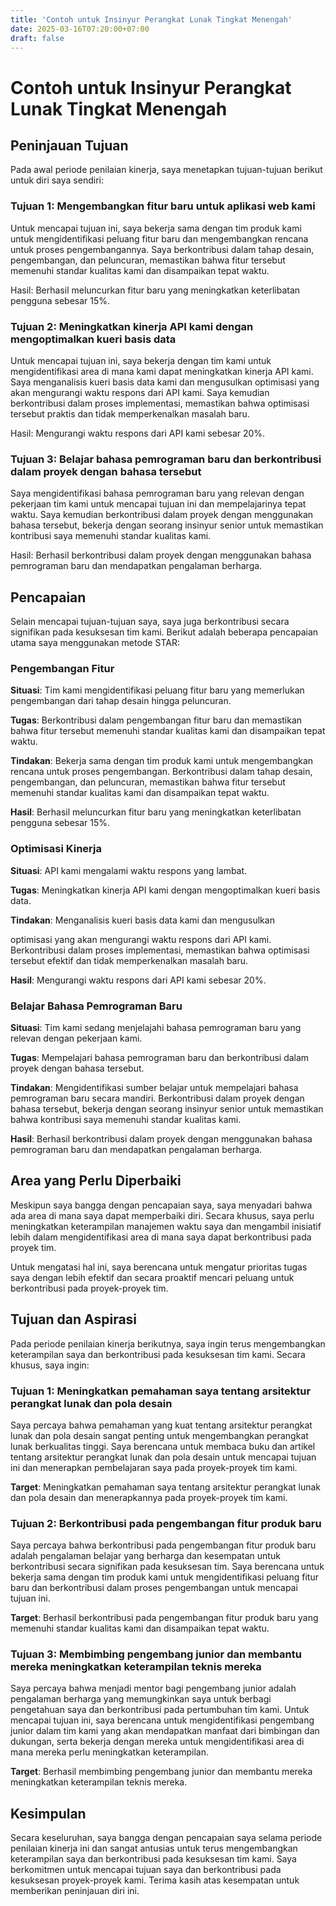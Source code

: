```yaml
---
title: 'Contoh untuk Insinyur Perangkat Lunak Tingkat Menengah'
date: 2025-03-16T07:20:00+07:00
draft: false
---
```


# Contoh untuk Insinyur Perangkat Lunak Tingkat Menengah

## **Peninjauan Tujuan**

Pada awal periode penilaian kinerja, saya menetapkan tujuan-tujuan berikut untuk diri saya sendiri:

### **Tujuan 1: Mengembangkan fitur baru untuk aplikasi web kami**

Untuk mencapai tujuan ini, saya bekerja sama dengan tim produk kami untuk mengidentifikasi peluang fitur baru dan mengembangkan rencana untuk proses pengembangannya. Saya berkontribusi dalam tahap desain, pengembangan, dan peluncuran, memastikan bahwa fitur tersebut memenuhi standar kualitas kami dan disampaikan tepat waktu.

Hasil: Berhasil meluncurkan fitur baru yang meningkatkan keterlibatan pengguna sebesar 15%.

### **Tujuan 2: Meningkatkan kinerja API kami dengan mengoptimalkan kueri basis data**

Untuk mencapai tujuan ini, saya bekerja dengan tim kami untuk mengidentifikasi area di mana kami dapat meningkatkan kinerja API kami. Saya menganalisis kueri basis data kami dan mengusulkan optimisasi yang akan mengurangi waktu respons dari API kami. Saya kemudian berkontribusi dalam proses implementasi, memastikan bahwa optimisasi tersebut praktis dan tidak memperkenalkan masalah baru.

Hasil: Mengurangi waktu respons dari API kami sebesar 20%.

### **Tujuan 3: Belajar bahasa pemrograman baru dan berkontribusi dalam proyek dengan bahasa tersebut**

Saya mengidentifikasi bahasa pemrograman baru yang relevan dengan pekerjaan tim kami untuk mencapai tujuan ini dan mempelajarinya tepat waktu. Saya kemudian berkontribusi dalam proyek dengan menggunakan bahasa tersebut, bekerja dengan seorang insinyur senior untuk memastikan kontribusi saya memenuhi standar kualitas kami.

Hasil: Berhasil berkontribusi dalam proyek dengan menggunakan bahasa pemrograman baru dan mendapatkan pengalaman berharga.

## **Pencapaian**

Selain mencapai tujuan-tujuan saya, saya juga berkontribusi secara signifikan pada kesuksesan tim kami. Berikut adalah beberapa pencapaian utama saya menggunakan metode STAR:

### **Pengembangan Fitur**

**Situasi**: Tim kami mengidentifikasi peluang fitur baru yang memerlukan pengembangan dari tahap desain hingga peluncuran.

**Tugas**: Berkontribusi dalam pengembangan fitur baru dan memastikan bahwa fitur tersebut memenuhi standar kualitas kami dan disampaikan tepat waktu.

**Tindakan**: Bekerja sama dengan tim produk kami untuk mengembangkan rencana untuk proses pengembangan. Berkontribusi dalam tahap desain, pengembangan, dan peluncuran, memastikan bahwa fitur tersebut memenuhi standar kualitas kami dan disampaikan tepat waktu.

**Hasil**: Berhasil meluncurkan fitur baru yang meningkatkan keterlibatan pengguna sebesar 15%.

### **Optimisasi Kinerja**

**Situasi**: API kami mengalami waktu respons yang lambat.

**Tugas**: Meningkatkan kinerja API kami dengan mengoptimalkan kueri basis data.

**Tindakan**: Menganalisis kueri basis data kami dan mengusulkan

optimisasi yang akan mengurangi waktu respons dari API kami. Berkontribusi dalam proses implementasi, memastikan bahwa optimisasi tersebut efektif dan tidak memperkenalkan masalah baru.

**Hasil**: Mengurangi waktu respons dari API kami sebesar 20%.

### **Belajar Bahasa Pemrograman Baru**

**Situasi**: Tim kami sedang menjelajahi bahasa pemrograman baru yang relevan dengan pekerjaan kami.

**Tugas**: Mempelajari bahasa pemrograman baru dan berkontribusi dalam proyek dengan bahasa tersebut.

**Tindakan**: Mengidentifikasi sumber belajar untuk mempelajari bahasa pemrograman baru secara mandiri. Berkontribusi dalam proyek dengan bahasa tersebut, bekerja dengan seorang insinyur senior untuk memastikan bahwa kontribusi saya memenuhi standar kualitas kami.

**Hasil**: Berhasil berkontribusi dalam proyek dengan menggunakan bahasa pemrograman baru dan mendapatkan pengalaman berharga.

## **Area yang Perlu Diperbaiki**

Meskipun saya bangga dengan pencapaian saya, saya menyadari bahwa ada area di mana saya dapat memperbaiki diri. Secara khusus, saya perlu meningkatkan keterampilan manajemen waktu saya dan mengambil inisiatif lebih dalam mengidentifikasi area di mana saya dapat berkontribusi pada proyek tim.

Untuk mengatasi hal ini, saya berencana untuk mengatur prioritas tugas saya dengan lebih efektif dan secara proaktif mencari peluang untuk berkontribusi pada proyek-proyek tim.

## **Tujuan dan Aspirasi**

Pada periode penilaian kinerja berikutnya, saya ingin terus mengembangkan keterampilan saya dan berkontribusi pada kesuksesan tim kami. Secara khusus, saya ingin:

### **Tujuan 1: Meningkatkan pemahaman saya tentang arsitektur perangkat lunak dan pola desain**

Saya percaya bahwa pemahaman yang kuat tentang arsitektur perangkat lunak dan pola desain sangat penting untuk mengembangkan perangkat lunak berkualitas tinggi. Saya berencana untuk membaca buku dan artikel tentang arsitektur perangkat lunak dan pola desain untuk mencapai tujuan ini dan menerapkan pembelajaran saya pada proyek-proyek tim kami.

**Target**: Meningkatkan pemahaman saya tentang arsitektur perangkat lunak dan pola desain dan menerapkannya pada proyek-proyek tim kami.

### **Tujuan 2: Berkontribusi pada pengembangan fitur produk baru**

Saya percaya bahwa berkontribusi pada pengembangan fitur produk baru adalah pengalaman belajar yang berharga dan kesempatan untuk berkontribusi secara signifikan pada kesuksesan tim. Saya berencana untuk bekerja sama dengan tim produk kami untuk mengidentifikasi peluang fitur baru dan berkontribusi dalam proses pengembangan untuk mencapai tujuan ini.

**Target**: Berhasil berkontribusi pada pengembangan fitur produk baru yang memenuhi standar kualitas kami dan disampaikan tepat waktu.

### Tujuan 3: Membimbing pengembang junior dan membantu mereka meningkatkan keterampilan teknis mereka

Saya percaya bahwa menjadi mentor bagi pengembang junior adalah pengalaman berharga yang memungkinkan saya untuk berbagi pengetahuan saya dan berkontribusi pada pertumbuhan tim kami. Untuk mencapai tujuan ini, saya berencana untuk mengidentifikasi pengembang junior dalam tim kami yang akan mendapatkan manfaat dari bimbingan dan dukungan, serta bekerja dengan mereka untuk mengidentifikasi area di mana mereka perlu meningkatkan keterampilan.

**Target**: Berhasil membimbing pengembang junior dan membantu mereka meningkatkan keterampilan teknis mereka.

## **Kesimpulan**

Secara keseluruhan, saya bangga dengan pencapaian saya selama periode penilaian kinerja ini dan sangat antusias untuk terus mengembangkan keterampilan saya dan berkontribusi pada kesuksesan tim kami. Saya berkomitmen untuk mencapai tujuan saya dan berkontribusi pada kesuksesan proyek-proyek kami. Terima kasih atas kesempatan untuk memberikan peninjauan diri ini.
